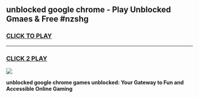
## unblocked google chrome - Play Unblocked Gmaes & Free #nzshg
<h3>
<a href="https://news.freeplayer.one?title=unblocked_google_chrome&ref=24F">CLICK TO PLAY</a></h3>
<hr>

<h3>
<a href="https://news.freeplayer.one?title=unblocked_google_chrome&ref=24F">CLICK 2 PLAY</a>
  
</h3>

<a href="https://news.freeplayer.one?title=unblocked_google_chrome&ref=24F/"><img src="https://clearcache.store/games.png"></a>


**unblocked google chrome games unblocked: Your Gateway to Fun and Accessible Online Gaming**
